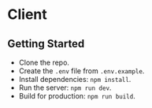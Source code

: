 # Client

## Getting Started

* Clone the repo.
* Create the `.env` file from `.env.example`.
* Install dependencies: `npm install`.
* Run the server: `npm run dev`.
* Build for production: `npm run build`.
